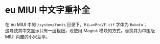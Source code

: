 # eu MIUI 中文字重补全

在 eu MIUI 中的 `/system/fonts` 目录下，`MiLanProVF.ttf` 字体为 `Roboto`；  
这导致其中文显示只有一层粗细，现使用 Magisk 模块的方式，替换其为中国版 MIUI 内置的小米兰亭。
